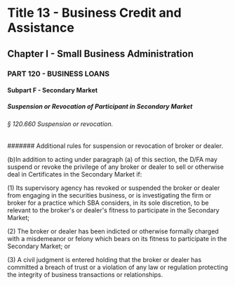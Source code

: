 
# Title 13 - Business Credit and Assistance
## Chapter I - Small Business Administration
### PART 120 - BUSINESS LOANS
#### Subpart F - Secondary Market
##### Suspension or Revocation of Participant in Secondary Market
###### § 120.660 Suspension or revocation.
####### Additional rules for suspension or revocation of broker or dealer.

(b)In addition to acting under paragraph (a) of this section, the D/FA may suspend or revoke the privilege of any broker or dealer to sell or otherwise deal in Certificates in the Secondary Market if:

(1) Its supervisory agency has revoked or suspended the broker or dealer from engaging in the securities business, or is investigating the firm or broker for a practice which SBA considers, in its sole discretion, to be relevant to the broker's or dealer's fitness to participate in the Secondary Market;

(2) The broker or dealer has been indicted or otherwise formally charged with a misdemeanor or felony which bears on its fitness to participate in the Secondary Market; or

(3) A civil judgment is entered holding that the broker or dealer has committed a breach of trust or a violation of any law or regulation protecting the integrity of business transactions or relationships.
